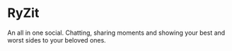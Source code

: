 # RyZit
An all in one social. Chatting, sharing moments and showing your best and worst sides to your beloved ones.
